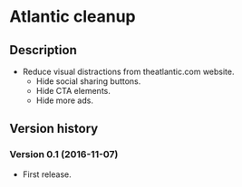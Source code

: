 # Atlantic cleanup

## Description

- Reduce visual distractions from theatlantic.com website.
  - Hide social sharing buttons.
  - Hide CTA elements.
  - Hide more ads.


## Version history

### Version 0.1 (2016-11-07)
- First release.

